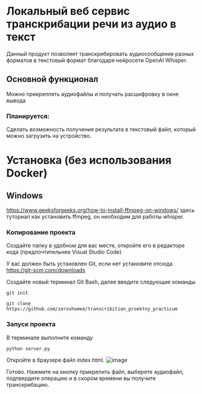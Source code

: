 # Локальный веб сервис транскрибации речи из аудио в текст 
Данный продукт позволяет транскрибировать аудиосообщения разных форматов в текстовый формат благодаря нейросети OpenAI Whisper. 
## Основной функционал
Можно прикреплять аудиофайлы и получать расшифровку в окне вывода
### Планируется:
Сделать возможность получения результата в текстовый файл, который можно загрузить на устройство.

# Установка (без использования Docker)
## Windows
https://www.geeksforgeeks.org/how-to-install-ffmpeg-on-windows/ здесь туториал как установить ffmpeg, он необходим для работы whisper.
### Копирование проекта
Создайте папку в удобном для вас месте, откройте его в редакторе кода (предпочтительнее Visual Studio Code)

У вас должен быть установлен Git, если нет установите отсюда https://git-scm.com/downloads

Создайте новый терминал Git Bash, далее введите следующие команды

`git init`

`git clone https://github.com/zerovhomee/transcribition_proektny_practicum`

### Запуск проекта
В терминале выполните команду

`python server.py`

Откройте в браузере файл index.html.
![image](https://github.com/user-attachments/assets/3a5c3e7f-e43f-4639-8a0f-eb54d8fd3d61)

Готово. Нажмите на кнопку прикрепить файл, выберете аудиофайл, 
подтвердите операцию и в скором времени вы получите транскрибацию.
